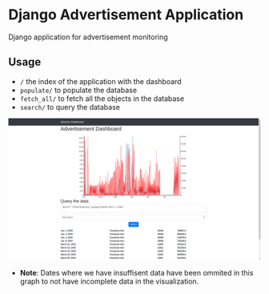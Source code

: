 # Django Advertisement Application

Django application for advertisement monitoring

## Usage

- ```/``` the index of the application with the dashboard
- ```populate/``` to populate the database
- ```fetch_all/``` to fetch all the objects in the database
- ```search/``` to query the database

 ![](dashboard/static/screenshot.png)

- **Note**: Dates where we have insuffisent data have been ommited in this graph to not have incomplete data in the visualization.